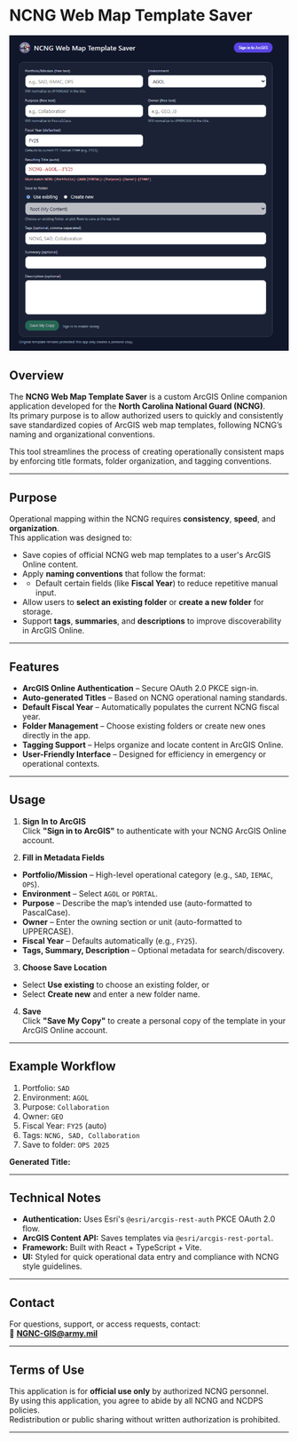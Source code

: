# NCNG Web Map Template Saver

![NCNG Web Map Template Saver Screenshot](Screenshot%202025-08-13%20065800.png)

## Overview

The **NCNG Web Map Template Saver** is a custom ArcGIS Online companion application developed for the **North Carolina National Guard (NCNG)**.  
Its primary purpose is to allow authorized users to quickly and consistently save standardized copies of ArcGIS web map templates, following NCNG’s naming and organizational conventions.

This tool streamlines the process of creating operationally consistent maps by enforcing title formats, folder organization, and tagging conventions.

---

## Purpose

Operational mapping within the NCNG requires **consistency**, **speed**, and **organization**.  
This application was designed to:

- Save copies of official NCNG web map templates to a user's ArcGIS Online content.
- Apply **naming conventions** that follow the format:
- - Default certain fields (like **Fiscal Year**) to reduce repetitive manual input.
- Allow users to **select an existing folder** or **create a new folder** for storage.
- Support **tags**, **summaries**, and **descriptions** to improve discoverability in ArcGIS Online.

---

## Features

- **ArcGIS Online Authentication** – Secure OAuth 2.0 PKCE sign-in.
- **Auto-generated Titles** – Based on NCNG operational naming standards.
- **Default Fiscal Year** – Automatically populates the current NCNG fiscal year.
- **Folder Management** – Choose existing folders or create new ones directly in the app.
- **Tagging Support** – Helps organize and locate content in ArcGIS Online.
- **User-Friendly Interface** – Designed for efficiency in emergency or operational contexts.

---

## Usage

1. **Sign In to ArcGIS**  
 Click **"Sign in to ArcGIS"** to authenticate with your NCNG ArcGIS Online account.

2. **Fill in Metadata Fields**  
 - **Portfolio/Mission** – High-level operational category (e.g., `SAD`, `IEMAC`, `OPS`).
 - **Environment** – Select `AGOL` or `PORTAL`.
 - **Purpose** – Describe the map’s intended use (auto-formatted to PascalCase).
 - **Owner** – Enter the owning section or unit (auto-formatted to UPPERCASE).
 - **Fiscal Year** – Defaults automatically (e.g., `FY25`).
 - **Tags, Summary, Description** – Optional metadata for search/discovery.

3. **Choose Save Location**  
 - Select **Use existing** to choose an existing folder, or
 - Select **Create new** and enter a new folder name.

4. **Save**  
 Click **"Save My Copy"** to create a personal copy of the template in your ArcGIS Online account.

---

## Example Workflow

1. Portfolio: `SAD`
2. Environment: `AGOL`
3. Purpose: `Collaboration`
4. Owner: `GEO`
5. Fiscal Year: `FY25` (auto)
6. Tags: `NCNG, SAD, Collaboration`
7. Save to folder: `OPS 2025`

**Generated Title:**  

---

## Technical Notes

- **Authentication:** Uses Esri's `@esri/arcgis-rest-auth` PKCE OAuth 2.0 flow.
- **ArcGIS Content API:** Saves templates via `@esri/arcgis-rest-portal`.
- **Framework:** Built with React + TypeScript + Vite.
- **UI:** Styled for quick operational data entry and compliance with NCNG style guidelines.

---

## Contact

For questions, support, or access requests, contact:  
📧 **NGNC-GIS@army.mil**

---

## Terms of Use

This application is for **official use only** by authorized NCNG personnel.  
By using this application, you agree to abide by all NCNG and NCDPS policies.  
Redistribution or public sharing without written authorization is prohibited.

---


